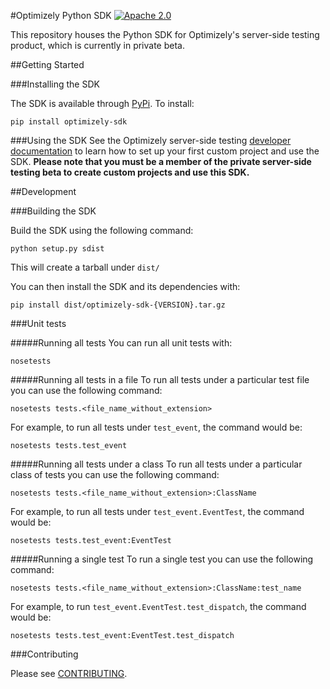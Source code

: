#Optimizely Python SDK
[![Apache 2.0](https://img.shields.io/github/license/nebula-plugins/gradle-extra-configurations-plugin.svg)](http://www.apache.org/licenses/LICENSE-2.0)

This repository houses the Python SDK for Optimizely's server-side testing product, which is currently in private beta.

##Getting Started

###Installing the SDK

The SDK is available through [PyPi](https://pypi.python.org/pypi?name=optimizely-sdk&:action=display). To install:

```
pip install optimizely-sdk
```

###Using the SDK
See the Optimizely server-side testing [developer documentation](http://developers.optimizely.com/server/reference/index) to learn how to set up your first custom project and use the SDK. **Please note that you must be a member of the private server-side testing beta to create custom projects and use this SDK.**

##Development

###Building the SDK

Build the SDK using the following command:

```
python setup.py sdist
```

This will create a tarball under `dist/`

You can then install the SDK and its dependencies with:

```
pip install dist/optimizely-sdk-{VERSION}.tar.gz
```

###Unit tests

#####Running all tests
You can run all unit tests with:

```
nosetests
```

#####Running all tests in a file
To run all tests under a particular test file you can use the following command:

```
nosetests tests.<file_name_without_extension>
```

For example, to run all tests under `test_event`, the command would be:

```
nosetests tests.test_event
```

#####Running all tests under a class
To run all tests under a particular class of tests you can use the following command:

```
nosetests tests.<file_name_without_extension>:ClassName
```

For example, to run all tests under `test_event.EventTest`, the command would be:
```
nosetests tests.test_event:EventTest
```

#####Running a single test
To run a single test you can use the following command:

```
nosetests tests.<file_name_without_extension>:ClassName:test_name
```

For example, to run `test_event.EventTest.test_dispatch`, the command would be:

```
nosetests tests.test_event:EventTest.test_dispatch
```

###Contributing

Please see [CONTRIBUTING](CONTRIBUTING.md).
